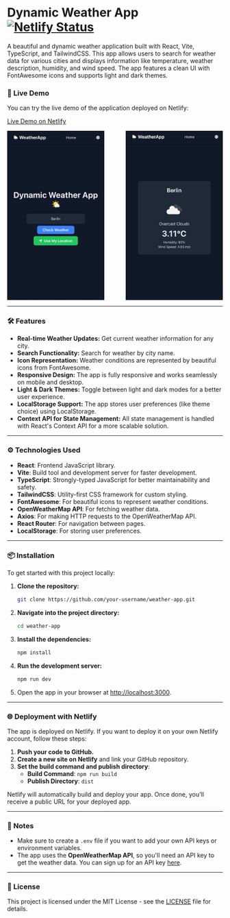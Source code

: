 # Dynamic Weather App [![Netlify Status](https://api.netlify.com/api/v1/badges/e1798d2a-1c75-4acd-af3d-3ef701491dbd/deploy-status)](https://app.netlify.com/sites/dynamicweatherapp-mk/deploys)

A beautiful and dynamic weather application built with React, Vite, TypeScript, and TailwindCSS. This app allows users to search for weather data for various cities and displays information like temperature, weather description, humidity, and wind speed. The app features a clean UI with FontAwesome icons and supports light and dark themes.

### 🚀 Live Demo
You can try the live demo of the application deployed on Netlify:

[Live Demo on Netlify](https://dynamicweatherapp-mk.netlify.app/)

<div style="display: flex; justify-content: space-between;">
  <img src="./screenshot_1.png" alt="Screenshot 1" width="45%" />
  <img src="./screenshot_2.png" alt="Screenshot 2" width="45%" />
</div>

---

### 🛠️ Features

- **Real-time Weather Updates:** Get current weather information for any city.
- **Search Functionality:** Search for weather by city name.
- **Icon Representation:** Weather conditions are represented by beautiful icons from FontAwesome.
- **Responsive Design:** The app is fully responsive and works seamlessly on mobile and desktop.
- **Light & Dark Themes:** Toggle between light and dark modes for a better user experience.
- **LocalStorage Support:** The app stores user preferences (like theme choice) using LocalStorage.
- **Context API for State Management:** All state management is handled with React's Context API for a more scalable solution.

---

### ⚙️ Technologies Used

- **React**: Frontend JavaScript library.
- **Vite**: Build tool and development server for faster development.
- **TypeScript**: Strongly-typed JavaScript for better maintainability and safety.
- **TailwindCSS**: Utility-first CSS framework for custom styling.
- **FontAwesome**: For beautiful icons to represent weather conditions.
- **OpenWeatherMap API**: For fetching weather data.
- **Axios**: For making HTTP requests to the OpenWeatherMap API.
- **React Router**: For navigation between pages.
- **LocalStorage**: For storing user preferences.

---

### 📦 Installation

To get started with this project locally:

1. **Clone the repository:**
   ```bash
   git clone https://github.com/your-username/weather-app.git
   ```

2. **Navigate into the project directory:**
   ```bash
   cd weather-app
   ```

3. **Install the dependencies:**
   ```bash
   npm install
   ```

4. **Run the development server:**
   ```bash
   npm run dev
   ```

5. Open the app in your browser at [http://localhost:3000](http://localhost:3000).

---

### 🌐 Deployment with Netlify

The app is deployed on Netlify. If you want to deploy it on your own Netlify account, follow these steps:

1. **Push your code to GitHub.**
2. **Create a new site on Netlify** and link your GitHub repository.
3. **Set the build command and publish directory**:
   - **Build Command**: `npm run build`
   - **Publish Directory**: `dist`

Netlify will automatically build and deploy your app. Once done, you'll receive a public URL for your deployed app.

---

### 📝 Notes

- Make sure to create a `.env` file if you want to add your own API keys or environment variables.
- The app uses the **OpenWeatherMap API**, so you'll need an API key to get the weather data. You can sign up for an API key [here](https://openweathermap.org/api).

---

### 📜 License

This project is licensed under the MIT License - see the [LICENSE](LICENSE) file for details.

